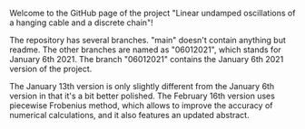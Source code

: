 Welcome to the GitHub page of the project "Linear undamped oscillations of a hanging cable and a discrete chain"!

The repository has several branches. "main" doesn't contain anything but readme.
The other branches are named as "06012021", which stands for January 6th 2021. The branch "06012021" contains the January 6th 2021 version of the project.

The January 13th version is only slightly different from the January 6th version in that it's a bit better polished. The February 16th version uses piecewise Frobenius method, which allows to improve the accuracy of numerical calculations, and it also features an updated abstract.
